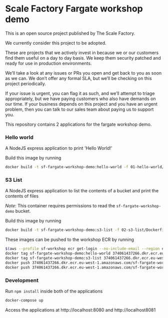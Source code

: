 # Scale Factory Fargate workshop demo

This is an open source project published by The Scale Factory.

We currently consider this project to be adopted.

These are projects that we actively invest in because we or our customers find
them useful on a day to day basis. We keep them security patched and ready for
use in production environments.

We’ll take a look at any issues or PRs you open and get back to you as soon as
we can. We don’t offer any formal SLA, but we’ll be checking on this project
periodically.

If your issue is urgent, you can flag it as such, and we’ll attempt to triage
appropriately, but we have paying customers who also have demands on our time.
If your business depends on this project and you have an urgent problem, then
you can talk to our sales team about paying us to support you.

This repository contains 2 applications for the fargate workshop demo.

### Hello world

A NodeJS express application to print 'Hello World!'

Build this image by running

```sh
docker build -t sf-fargate-workshop-demo:hello-world -f 01-hello-world/Dockerfile 01-hello-world
```

### S3 List

A NodeJS express application to list the contents of a bucket and print the contents of files

_Note_: This container requires permissions to read the `sf-fargate-workshop-demo` bucket.

Build this image by running

```sh
docker build -t sf-fargate-workshop-demo:s3-list -f 02-s3-list/Dockerfile 02-s3-list
```

These images can be pushed to the workshop ECR by running

```sh
$(aws --profile sf-workshop ecr get-login --no-include-email --region eu-west-1)
docker tag sf-fargate-workshop-demo:hello-world 374061437266.dkr.ecr.eu-west-1.amazonaws.com/sf-fargate-workshop-demo:hello-world
docker tag sf-fargate-workshop-demo:s3-list 374061437266.dkr.ecr.eu-west-1.amazonaws.com/sf-fargate-workshop-demo:s3-list
docker push 374061437266.dkr.ecr.eu-west-1.amazonaws.com/sf-fargate-workshop-demo:hello-world
docker push 374061437266.dkr.ecr.eu-west-1.amazonaws.com/sf-fargate-workshop-demo:s3-list
```

### Development

Run `npm install` inside both of the applications

```sh
docker-compose up
```

Access the applications at http://localhost:8080 and http://localhost8081
